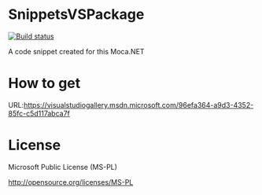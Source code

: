 # SnippetsVSPackage

[![Build status](https://ci.appveyor.com/api/projects/status/otbaxn295i81t1vc?svg=true)](https://ci.appveyor.com/project/miyabis/snippetsvspackage)

A code snippet created for this Moca.NET

How to get
==========

URL:https://visualstudiogallery.msdn.microsoft.com/96efa364-a9d3-4352-85fc-c5d117abca7f

License
=======

Microsoft Public License (MS-PL)

http://opensource.org/licenses/MS-PL
